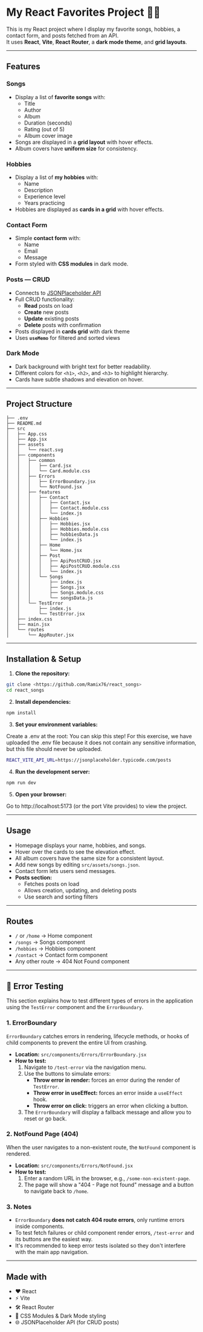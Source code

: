 # My React Favorites Project 🎵🎯

This is my React project where I display my favorite songs, hobbies, a contact form, and posts fetched from an API.  
It uses **React**, **Vite**, **React Router**, a **dark mode theme**, and **grid layouts**.

---

## Features

### Songs
- Display a list of **favorite songs** with:
  - Title
  - Author
  - Album
  - Duration (seconds)
  - Rating (out of 5)
  - Album cover image
- Songs are displayed in a **grid layout** with hover effects.
- Album covers have **uniform size** for consistency.

### Hobbies
- Display a list of **my hobbies** with:
  - Name
  - Description
  - Experience level
  - Years practicing
- Hobbies are displayed as **cards in a grid** with hover effects.

### Contact Form
- Simple **contact form** with:
  - Name
  - Email
  - Message
- Form styled with **CSS modules** in dark mode.

### Posts — CRUD
- Connects to [JSONPlaceholder API](https://jsonplaceholder.typicode.com/posts)
- Full CRUD functionality:
  - **Read** posts on load
  - **Create** new posts
  - **Update** existing posts
  - **Delete** posts with confirmation
- Posts displayed in **cards grid** with dark theme
- Uses **`useMemo`** for filtered and sorted views

### Dark Mode
- Dark background with bright text for better readability.
- Different colors for `<h1>`, `<h2>`, and `<h3>` to highlight hierarchy.
- Cards have subtle shadows and elevation on hover.

---

## Project Structure
```
├── .env
├── README.md
├── src
│   ├── App.css
│   ├── App.jsx
│   ├── assets
│   │   └── react.svg
│   ├── components
│   │   ├── common
│   │   │   ├── Card.jsx
│   │   │   └── Card.module.css
│   │   ├── Errors
│   │   │   ├── ErrorBoundary.jsx
│   │   │   └── NotFound.jsx
│   │   ├── features
│   │   │   ├── Contact
│   │   │   │   ├── Contact.jsx
│   │   │   │   ├── Contact.module.css
│   │   │   │   └── index.js
│   │   │   ├── Hobbies
│   │   │   │   ├── Hobbies.jsx
│   │   │   │   ├── Hobbies.module.css
│   │   │   │   ├── hobbiesData.js
│   │   │   │   └── index.js
│   │   │   ├── Home
│   │   │   │   └── Home.jsx
│   │   │   ├── Post
│   │   │   │   ├── ApiPostCRUD.jsx
│   │   │   │   ├── ApiPostCRUD.module.css
│   │   │   │   └── index.js
│   │   │   └── Songs
│   │   │       ├── index.js
│   │   │       ├── Songs.jsx
│   │   │       ├── Songs.module.css
│   │   │       └── songsData.js
│   │   └── TestError
│   │       ├── index.js
│   │       └── TestError.jsx
│   ├── index.css
│   ├── main.jsx
│   └── routes
│       └── AppRouter.jsx
```
---

## Installation & Setup

1. **Clone the repository:**

```bash
git clone <https://github.com/Ramix76/react_songs>
cd react_songs
```

2. **Install dependencies:**

```bash
npm install
```

3. **Set your environment variables:**

  Create a .env at the root:
  You can skip this step!
  For this exercise, we have uploaded the .env file because it does not contain any sensitive information, but this file should never be uploaded.
  ```bash
  REACT_VITE_API_URL=https://jsonplaceholder.typicode.com/posts
  ```
4. **Run the development server:**

```bash
npm run dev
```

5. **Open your browser:**

Go to http://localhost:5173 (or the port Vite provides) to view the project.

---

## Usage

- Homepage displays your name, hobbies, and songs.
- Hover over the cards to see the elevation effect.
- All album covers have the same size for a consistent layout.
- Add new songs by editing `src/assets/songs.json`.
- Contact form lets users send messages.
- **Posts section:**
  - Fetches posts on load
  - Allows creation, updating, and deleting posts
  - Use search and sorting filters

---

## Routes

- `/` or `/home` → Home component
- `/songs` → Songs component
- `/hobbies` → Hobbies component
- `/contact` → Contact form component
- Any other route → 404 Not Found component

---

## 🧪 Error Testing

This section explains how to test different types of errors in the application using the `TestError` component and the `ErrorBoundary`.

### 1. ErrorBoundary

`ErrorBoundary` catches errors in rendering, lifecycle methods, or hooks of child components to prevent the entire UI from crashing.

- **Location:** `src/components/Errors/ErrorBoundary.jsx`
- **How to test:**
  1. Navigate to `/test-error` via the navigation menu.
  2. Use the buttons to simulate errors:
     - **Throw error in render:** forces an error during the render of `TestError`.
     - **Throw error in useEffect:** forces an error inside a `useEffect` hook.
     - **Throw error on click:** triggers an error when clicking a button.
  3. The `ErrorBoundary` will display a fallback message and allow you to reset or go back.

### 2. NotFound Page (404)

When the user navigates to a non-existent route, the `NotFound` component is rendered.

- **Location:** `src/components/Errors/NotFound.jsx`
- **How to test:**
  1. Enter a random URL in the browser, e.g., `/some-non-existent-page`.
  2. The page will show a "404 - Page not found" message and a button to navigate back to `/home`.

### 3. Notes

- `ErrorBoundary` **does not catch 404 route errors**, only runtime errors inside components.
- To test fetch failures or child component render errors, `/test-error` and its buttons are the easiest way.
- It's recommended to keep error tests isolated so they don't interfere with the main app navigation.

---

## Made with

- ❤️ React
- ⚡ Vite
- 🛠 React Router
- 🎨 CSS Modules & Dark Mode styling
- 🌐 JSONPlaceholder API (for CRUD posts)